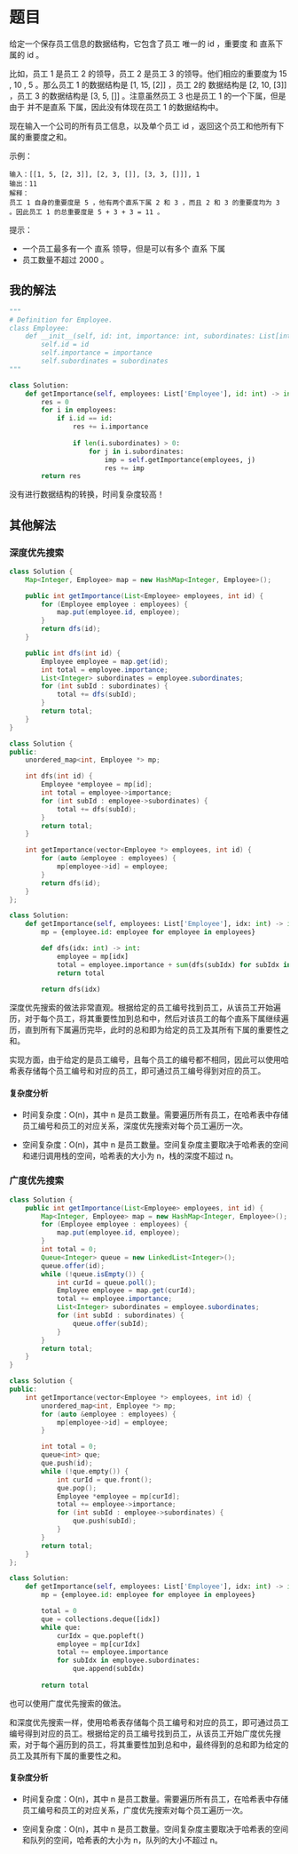 # 题目

给定一个保存员工信息的数据结构，它包含了员工 唯一的 id ，重要度 和 直系下属的 id 。

比如，员工 1 是员工 2 的领导，员工 2 是员工 3 的领导。他们相应的重要度为 15 , 10 , 5 。那么员工 1 的数据结构是 [1, 15, [2]] ，员工 2的 数据结构是 [2, 10, [3]] ，员工 3 的数据结构是 [3, 5, []] 。注意虽然员工 3 也是员工 1 的一个下属，但是由于 并不是直系 下属，因此没有体现在员工 1 的数据结构中。

现在输入一个公司的所有员工信息，以及单个员工 id ，返回这个员工和他所有下属的重要度之和。

示例：

```
输入：[[1, 5, [2, 3]], [2, 3, []], [3, 3, []]], 1
输出：11
解释：
员工 1 自身的重要度是 5 ，他有两个直系下属 2 和 3 ，而且 2 和 3 的重要度均为 3 。因此员工 1 的总重要度是 5 + 3 + 3 = 11 。
```


提示：

- 一个员工最多有一个 直系 领导，但是可以有多个 直系 下属
- 员工数量不超过 2000 。

## 我的解法

```python
"""
# Definition for Employee.
class Employee:
    def __init__(self, id: int, importance: int, subordinates: List[int]):
        self.id = id
        self.importance = importance
        self.subordinates = subordinates
"""

class Solution:
    def getImportance(self, employees: List['Employee'], id: int) -> int:
        res = 0
        for i in employees:
            if i.id == id:
                res += i.importance
                
                if len(i.subordinates) > 0:
                    for j in i.subordinates:
                        imp = self.getImportance(employees, j)
                        res += imp
        return res
```

没有进行数据结构的转换，时间复杂度较高！

## 其他解法

### 深度优先搜索

```java
class Solution {
    Map<Integer, Employee> map = new HashMap<Integer, Employee>();

    public int getImportance(List<Employee> employees, int id) {
        for (Employee employee : employees) {
            map.put(employee.id, employee);
        }
        return dfs(id);
    }

    public int dfs(int id) {
        Employee employee = map.get(id);
        int total = employee.importance;
        List<Integer> subordinates = employee.subordinates;
        for (int subId : subordinates) {
            total += dfs(subId);
        }
        return total;
    }
}
```

```c++
class Solution {
public:
    unordered_map<int, Employee *> mp;

    int dfs(int id) {
        Employee *employee = mp[id];
        int total = employee->importance;
        for (int subId : employee->subordinates) {
            total += dfs(subId);
        }
        return total;
    }

    int getImportance(vector<Employee *> employees, int id) {
        for (auto &employee : employees) {
            mp[employee->id] = employee;
        }
        return dfs(id);
    }
};
```

```python
class Solution:
    def getImportance(self, employees: List['Employee'], idx: int) -> int:
        mp = {employee.id: employee for employee in employees}

        def dfs(idx: int) -> int:
            employee = mp[idx]
            total = employee.importance + sum(dfs(subIdx) for subIdx in employee.subordinates)
            return total
        
        return dfs(idx)
```

深度优先搜索的做法非常直观。根据给定的员工编号找到员工，从该员工开始遍历，对于每个员工，将其重要性加到总和中，然后对该员工的每个直系下属继续遍历，直到所有下属遍历完毕，此时的总和即为给定的员工及其所有下属的重要性之和。

实现方面，由于给定的是员工编号，且每个员工的编号都不相同，因此可以使用哈希表存储每个员工编号和对应的员工，即可通过员工编号得到对应的员工。

#### 复杂度分析

- 时间复杂度：O(n)，其中 n 是员工数量。需要遍历所有员工，在哈希表中存储员工编号和员工的对应关系，深度优先搜索对每个员工遍历一次。

- 空间复杂度：O(n)，其中 n 是员工数量。空间复杂度主要取决于哈希表的空间和递归调用栈的空间，哈希表的大小为 n，栈的深度不超过 n。


### 广度优先搜索

```java
class Solution {
    public int getImportance(List<Employee> employees, int id) {
        Map<Integer, Employee> map = new HashMap<Integer, Employee>();
        for (Employee employee : employees) {
            map.put(employee.id, employee);
        }
        int total = 0;
        Queue<Integer> queue = new LinkedList<Integer>();
        queue.offer(id);
        while (!queue.isEmpty()) {
            int curId = queue.poll();
            Employee employee = map.get(curId);
            total += employee.importance;
            List<Integer> subordinates = employee.subordinates;
            for (int subId : subordinates) {
                queue.offer(subId);
            }
        }
        return total;
    }
}
```

```c++
class Solution {
public:
    int getImportance(vector<Employee *> employees, int id) {
        unordered_map<int, Employee *> mp;
        for (auto &employee : employees) {
            mp[employee->id] = employee;
        }

        int total = 0;
        queue<int> que;
        que.push(id);
        while (!que.empty()) {
            int curId = que.front();
            que.pop();
            Employee *employee = mp[curId];
            total += employee->importance;
            for (int subId : employee->subordinates) {
                que.push(subId);
            }
        }
        return total;
    }
};
```

```python
class Solution:
    def getImportance(self, employees: List['Employee'], idx: int) -> int:
        mp = {employee.id: employee for employee in employees}

        total = 0
        que = collections.deque([idx])
        while que:
            curIdx = que.popleft()
            employee = mp[curIdx]
            total += employee.importance
            for subIdx in employee.subordinates:
                que.append(subIdx)
        
        return total
```

也可以使用广度优先搜索的做法。

和深度优先搜索一样，使用哈希表存储每个员工编号和对应的员工，即可通过员工编号得到对应的员工。根据给定的员工编号找到员工，从该员工开始广度优先搜索，对于每个遍历到的员工，将其重要性加到总和中，最终得到的总和即为给定的员工及其所有下属的重要性之和。

#### 复杂度分析

- 时间复杂度：O(n)，其中 n 是员工数量。需要遍历所有员工，在哈希表中存储员工编号和员工的对应关系，广度优先搜索对每个员工遍历一次。

- 空间复杂度：O(n)，其中 n 是员工数量。空间复杂度主要取决于哈希表的空间和队列的空间，哈希表的大小为 n，队列的大小不超过 n。


